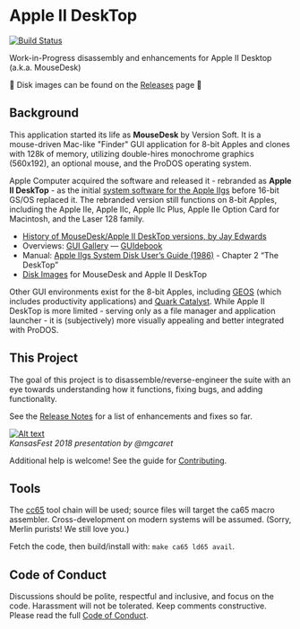 # Apple II DeskTop

[![Build Status](https://travis-ci.org/a2stuff/a2d.svg?branch=master)](https://travis-ci.org/a2stuff/a2d)

Work-in-Progress disassembly and enhancements for Apple II Desktop (a.k.a. MouseDesk)

💾 Disk images can be found on the [Releases](https://github.com/a2stuff/a2d/releases) page 💾

## Background

This application started its life as **MouseDesk** by Version Soft. It
is a mouse-driven Mac-like "Finder" GUI application for 8-bit Apples
and clones with 128k of memory, utilizing double-hires monochrome graphics
(560x192), an optional mouse, and the ProDOS operating system.

Apple Computer acquired the software and released it - rebranded as
**Apple II DeskTop** - as the initial
[system software for the Apple IIgs](](http://www.whatisthe2gs.apple2.org.za/system-applications))
before 16-bit GS/OS replaced it. The rebranded version still functions
on 8-bit Apples, including the Apple IIe, Apple IIc, Apple IIc Plus,
Apple IIe Option Card for Macintosh, and the Laser 128 family.

* [History of MouseDesk/Apple II DeskTop versions, by Jay Edwards](https://mirrors.apple2.org.za/ground.icaen.uiowa.edu/MiscInfo/Misc/mousedesk.info)
* Overviews: [GUI Gallery](http://toastytech.com/guis/a2desk.html) &mdash; [GUIdebook](https://guidebookgallery.org/guis/apple2/mousedesk)
* Manual: [Apple IIgs System Disk User’s Guide (1986)](https://mirrors.apple2.org.za/ftp.apple.asimov.net/documentation/misc/Apple%20IIgs%20System%20Disk%20Users%20Guide%20%281986%29.pdf) - Chapter 2 “The DeskTop”
* [Disk Images](https://mirrors.apple2.org.za/ftp.apple.asimov.net/images/masters/other_os/gui/) for MouseDesk and Apple II DeskTop

Other GUI environments exist for the 8-bit Apples, including
[GEOS](http://toastytech.com/guis/a2geos.html) (which includes productivity applications) and
[Quark Catalyst](http://toastytech.com/guis/qcat.html).
While Apple II DeskTop is more limited -
serving only as a file manager and application launcher - it is (subjectively)
more visually appealing and better integrated with ProDOS.

## This Project

The goal of this project is to disassemble/reverse-engineer the suite
with an eye towards understanding how it functions, fixing bugs, and
adding functionality.

See the [Release Notes](RELEASE-NOTES.md) for a list of enhancements and fixes so far.

[![Alt text](https://img.youtube.com/vi/zbElPj5zaBs/0.jpg)](https://www.youtube.com/watch?v=zbElPj5zaBs)
<br>
_KansasFest 2018 presentation by @mgcaret_

Additional help is welcome! See the guide for [Contributing](CONTRIBUTING.md).

## Tools

The [cc65](http://cc65.github.io/cc65/) tool chain will be used; source files will
target the ca65 macro assembler. Cross-development on modern systems will be assumed.
(Sorry, Merlin purists! We still love you.)

Fetch the code, then build/install with: `make ca65 ld65 avail`.

## Code of Conduct

Discussions should be polite, respectful and inclusive, and focus on the code.
Harassment will not be tolerated. Keep comments constructive.
Please read the full [Code of Conduct](CODE_OF_CONDUCT.md).
